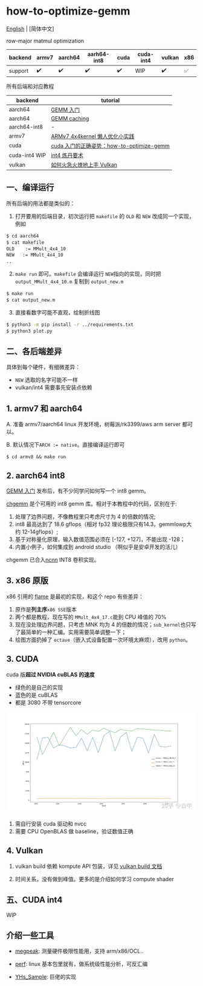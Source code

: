 # how-to-optimize-gemm

[English](README.md) | [简体中文]

row-major matmul optimization

| backend | armv7 | aarch64 | aarh64-int8 | cuda | cuda-int4 | vulkan | x86 |
| ----------- | ------- | -- | ---------- | ---------- | ---------- | --------- | --- |
| support | ✔️ | ✔️ | ✔️ | ✔️ | WIP | ✔️ | ✅ | 

所有后端和对应教程

| backend | tutorial |
| ------- | -------- |
| aarch64 | [GEMM 入门](https://zhuanlan.zhihu.com/p/65436463) |
| aarch64 | [GEMM caching](https://zhuanlan.zhihu.com/p/69700540) |
| aarch64-int8 | - |
| armv7   | [ARMv7 4x4kernel 懒人优化小实践](https://zhuanlan.zhihu.com/p/333799799) |
| cuda    | [cuda 入门的正确姿势：how-to-optimize-gemm](https://zhuanlan.zhihu.com/p/478846788) |
| cuda-int4 WIP | [int4 炼丹要术](https://zhuanlan.zhihu.com/p/580752390)
| vulkan  | [如何火急火燎地上手 Vulkan](https://zhuanlan.zhihu.com/p/487583258) |


## 一、编译运行

所有后端的用法都是类似的：

1. 打开要用的后端目录，初次运行把 `makefile` 的 `OLD` 和 `NEW` 改成同一个实现，例如
```bash
$ cd aarch64
$ cat makefile
OLD    := MMult_4x4_10
NEW   := MMult_4x4_10
..
```

2. `make run` 即可。`makefile` 会编译运行 `NEW`指向的实现，同时把 `output_MMult_4x4_10.m` 复制到 `output_new.m`
```bash
$ make run
$ cat output_new.m
```

3. 直接看数字可能不直观，绘制折线图
```bash
$ python3 -m pip install -r ../requirements.txt
$ python3 plot.py
```

## 二、各后端差异

具体到每个硬件，有细微差异：
* `NEW` 选取的名字可能不一样
* vulkan/int4 需要事先安装点依赖

## 1. armv7 和 aarch64

A. 准备 armv7/aarch64 linux 开发环境，树莓派/rk3399/aws arm server 都可以。

B. 默认情况下`ARCH := native`。直接编译运行即可
```
$ cd armv8 && make run
```

## 2. aarch64 int8 
[GEMM 入门](https://zhuanlan.zhihu.com/p/65436463) 发布后，有不少同学问如何写一个 int8 gemm。

[chgemm](https://github.com/tpoisonooo/chgemm) 是个可用的 int8 gemm 库。相对于本教程中的代码，区别在于:
1. 处理了边界问题，不像教程里只考虑尺寸为 4 的倍数的情况;
2. int8 最高达到了 18.6 gflops（相对 fp32 理论极限只有14.3，gemmlowp大约 12-14gflops）;
3. 基于对称量化原理，输入数值范围必须在 \[-127, +127\]，不能出现 -128；
4. 内置小例子，如何集成到 android studio （啊似乎是安卓开发的活儿）

chgemm 已合入[ncnn](https://github.com/tencent/ncnn) INT8 卷积实现。


## 3. x86 原版
x86 引用的 [flame](https://github.com/flame/how-to-optimize-gemm/tree/4fcf39bd0963bca62f04bef2aeb49a06ee28508b) 是最初的实现，和这个 repo 有些差异：

1. 原作是**列主序**`x86 SSE`版本
2. 两个都是教程，现在写的 `MMult_4x4_17.c`能到 CPU 峰值的 70%
3. 现在没处理边界问题，只考虑 MNK 均为 4 的倍数的情况；`sub_kernel`也只写了最简单的一种汇编。实用需要简单调整一下；
4. 绘图方面扔掉了 `octave`（嵌入式设备配置一次环境太麻烦），改用 `python`。


## 3. CUDA
cuda 版**超过 NVIDIA cuBLAS 的速度**

* 绿色的是自己的实现
* 蓝色的是 cuBLAS
* 都是 3080 不带 tensorcore

![](images/cublas-vs-MMult_cuda_12.jpg)

1. 需自行安装 cuda 驱动和 nvcc
2. 需要 CPU OpenBLAS 做 baseline，验证数值正确

## 4. Vulkan

1. vulkan build 依赖 kompute API 包装，详见 [vulkan build 文档](https://github.com/tpoisonooo/how-to-optimize-gemm/tree/master/vulkan)

2. 时间关系，没有做到峰值。更多的是介绍如何学习 compute shader

## 五、CUDA int4

WIP

## 介绍一些工具

* [megpeak](https://github.com/MegEngine/MegPeak): 测量硬件极限性能用，支持 arm/x86/OCL..

* [perf](https://perf.wiki.kernel.org): linux 基本包里就有，做系统级性能分析，可反汇编
* [YHs_Sample](https://github.com/Yinghan-Li/YHs_Sample): 巨佬的实现
